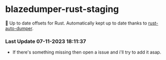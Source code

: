 # blazedumper-rust-staging

🚀 Up to date offsets for Rust. Automatically kept up to date thanks to [rust-auto-dumper](https://github.com/Akandesh/rust-auto-dumper).


### Last Update 07-11-2023 18:11:37
- If there's something missing then open a issue and i'll try to add it asap.